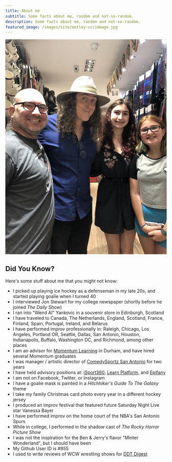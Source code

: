 ```yaml
---
title: About me
subtitle: Some facts about me, random and not-so-random.
description: Some facts about me, random and not-so-random.
featured_image: /images/site/motley-scrimmage.jpg
---
```

![](/images/site/wade-weird-al.jpg)

## Did You Know?

Here's some stuff about me that you might not know:

* I picked up playing ice hockey as a defenseman in my late 20s, and started playing goalie when I turned 40
* I interviewed Jon Stewart for my college newspaper (shortly before he joined *The Daily Show*)
* I ran into "Weird Al" Yankovic in a souvenir store in Edinburgh, Scotland
* I have traveled to Canada, The Netherlands, England, Scotland, France, Finland, Spain, Portugal, Ireland, and Belarus
* I have performed improv professionally in: Raleigh, Chicago, Los Angeles, Portland OR, Seattle, Dallas, San Antonio, Houston, Indianapolis, Buffalo, Washington DC, and Richmond, among other places
* I am an advisor for [Momentum Learning](https://momentumlearn.com) in Durham, and have hired several Momentum graduates
* I was manager / artistic director of [ComedySportz San Antonio](https://cszsa.com) for two years
* I have held advisory positions at: [iSport360](https://isport360.com/), [Learn Platform](https://learnplatform.com/), and [Epifany](https://www.epifany.com)
* I am not on Facebook, Twitter, or Instagram
* I have a goalie mask is painted in a *Hitchhiker's Guide To The Galaxy* theme
* I take my family Christmas card photo every year in a different hockey jersey
* I produced an improv festival that featured future Saturday Night Live star Vanessa Bayer
* I have performed improv on the home court of the NBA's San Antonio Spurs
* While in college, I performed in the shadow cast of *The Rocky Horror Picture Show*
* I was not the inspiration for the Ben & Jerry's flavor "Minter Wonderland", but I should have been
* My Github User ID is #955
* I used to write reviews of WCW wrestling shows for [DDT Digest](http://ddtdigest.com)
